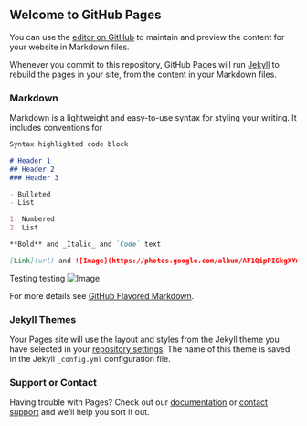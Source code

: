 ## Welcome to GitHub Pages

You can use the [editor on GitHub](https://github.com/blakerego/home/edit/gh-pages/index.md) to maintain and preview the content for your website in Markdown files.

Whenever you commit to this repository, GitHub Pages will run [Jekyll](https://jekyllrb.com/) to rebuild the pages in your site, from the content in your Markdown files.

### Markdown

Markdown is a lightweight and easy-to-use syntax for styling your writing. It includes conventions for

```markdown
Syntax highlighted code block

# Header 1
## Header 2
### Header 3

- Bulleted
- List

1. Numbered
2. List

**Bold** and _Italic_ and `Code` text

[Link](url) and ![Image](https://photos.google.com/album/AF1QipPIGkgXYmk0HvlRvzbcRPAzcmgS1ZDWwLC8mo5g/photo/AF1QipOsRMNfh8OiHOPOUhuqmRdo2sBhnWsk6ZYwR2DL)
```

Testing testing
![Image](https://lh3.googleusercontent.com/L8cMLS1mE2FoklnczEEpVCyTQK1MQizWuZvfCLsAWBSrXLQojz-EbEigH1eI5WN6FtceqQSAjPd07VQRp-lIbFMxwNP-3kL1KwKlQQ2_jIAOzHg1OuD0SvncVMX5WrI317xjvC-GR_7YanCTZHorQ7ga7Rhf5I7NS_FEHkpOTiopMNHPje3FuChCk6pbiF8WLdP42CI96hlp433UCLSY5OlU0chx7wOyeXPjTvOcm1OZaCZHQvPvYc1fGZfJl8aEvZLaMFYY0pW2FsfKLuIpMbh2z4PdkE3GiUvDpaafFOGtn4aoRzA0hcLZB_aTBZuCQl0P8kJ7BpLinp38BnPi9ZDiHm437SFdgEY56mKDLxIeylO17CFIbDmYnTnkka_Fyu0xkqcdjmUCObjxtlM_dVkrzXWPO5k-L9J32XJUlbJGO2EIXvnnfTiDHJRHXY2pL4WnAlxF-8ojslgMYqtV_jtlJBA_z5Gsyr0Ue1C-kLSDxOnKiO8b80tLMr1yGkFRzyFP5Zy3iJ75dt2-GLNycGvzAymKzTPvUVT188IyMk6fC79jvhon2PWbaxcQM_PKu2VjhQMpoZO9wH_9WMmBvz7kpWiJIWHni-u1rHm8-3QPXvq9CiI8e5_kVtA-730FydpERk9x4BtROp7kJR0Z4xM-7xnzXPD-u-5FBeYS_BI19qd2QNn6CoRBxjPsxdg=w1680-h1260-no?authuser=0)

For more details see [GitHub Flavored Markdown](https://guides.github.com/features/mastering-markdown/).

### Jekyll Themes

Your Pages site will use the layout and styles from the Jekyll theme you have selected in your [repository settings](https://github.com/blakerego/home/settings). The name of this theme is saved in the Jekyll `_config.yml` configuration file.

### Support or Contact

Having trouble with Pages? Check out our [documentation](https://docs.github.com/categories/github-pages-basics/) or [contact support](https://github.com/contact) and we’ll help you sort it out.
